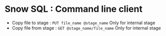 # Snow SQL : Command line client

- Copy file to stage : `PUT file_name @stage_name` Only for internal stage
- Copy file from stage : `GET @stage_name/file_name` Only for internal stage
